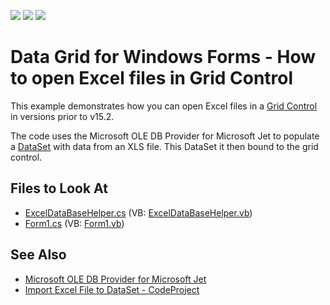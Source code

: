<!-- default badges list -->
![](https://img.shields.io/endpoint?url=https://codecentral.devexpress.com/api/v1/VersionRange/128630546/12.1.4%2B)
[![](https://img.shields.io/badge/Open_in_DevExpress_Support_Center-FF7200?style=flat-square&logo=DevExpress&logoColor=white)](https://supportcenter.devexpress.com/ticket/details/E4104)
[![](https://img.shields.io/badge/📖_How_to_use_DevExpress_Examples-e9f6fc?style=flat-square)](https://docs.devexpress.com/GeneralInformation/403183)
<!-- default badges end -->

# Data Grid for Windows Forms - How to open Excel files in Grid Control

This example demonstrates how you can open Excel files in a [Grid Control](https://docs.devexpress.com/WindowsForms/DevExpress.XtraGrid.GridControl) in versions prior to v15.2.

The code uses the Microsoft OLE DB Provider for Microsoft Jet to populate a [DataSet](https://docs.microsoft.com/en-us/dotnet/api/system.data.dataset) with data from an XLS file. This DataSet it then bound to the grid control.

<!-- default file list -->
## Files to Look At

* [ExcelDataBaseHelper.cs](./CS/ExcelDataBaseHelper.cs) (VB: [ExcelDataBaseHelper.vb](./VB/ExcelDataBaseHelper.vb))
* [Form1.cs](./CS/Form1.cs) (VB: [Form1.vb](./VB/Form1.vb))
<!-- default file list end -->

## See Also
- [Microsoft OLE DB Provider for Microsoft Jet](http://msdn.microsoft.com/en-us/library/windows/desktop/ms681754(v=vs.85).aspx)
- [Import Excel File to DataSet - CodeProject](http://www.codeproject.com/Articles/32370/Import-Excel-File-to-DataSet)
